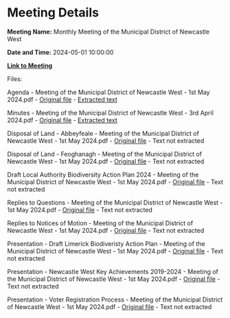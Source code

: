 # Meeting Details

**Meeting Name:** Monthly Meeting of the Municipal District of Newcastle West

**Date and Time:** 2024-05-01 10:00:00

**[Link to Meeting](https://www.limerick.ie/council/whats-on/monthly-meeting-of-the-municipal-district-of-newcastle-west-14)**

Files: 

Agenda - Meeting of the Municipal District of Newcastle West - 1st May 2024.pdf - [Original file](https://www.limerick.ie/sites/default/files/media/documents/2024-04/00-agenda-meeting-of-the-municipal-district-of-newcastle-west-1st-may-2024.pdf) - [Extracted text](./Agenda%20-%20Meeting%20of%20the%20Municipal%20District%20of%20Newcastle%20West%20-%201st%20May%202024.md)

Minutes - Meeting of the Municipal District of Newcastle West - 3rd April 2024.pdf - [Original file](https://www.limerick.ie/sites/default/files/media/documents/2024-04/01-minutes-meeting-of-the-municipal-district-of-newcastle-west-3rd-april-2024.pdf) - [Extracted text](./Minutes%20-%20Meeting%20of%20the%20Municipal%20District%20of%20Newcastle%20West%20-%203rd%20April%202024.md)

Disposal of Land - Abbeyfeale - Meeting of the Municipal District of Newcastle West - 1st May 2024.pdf - [Original file](https://www.limerick.ie/sites/default/files/media/documents/2024-04/03a-disposal-of-land-abbeyfeale-meeting-of-the-municipal-district-of-newcastle-west-1st-may-2024.pdf) - Text not extracted

Disposal of Land - Feoghanagh - Meeting of the Municipal District of Newcastle West - 1st May 2024.pdf - [Original file](https://www.limerick.ie/sites/default/files/media/documents/2024-04/03b-disposal-of-land-feoghanagh-meeting-of-the-municipal-district-of-newcastle-west-1st-may-2024.pdf) - Text not extracted

Draft Local Authority Biodiversity Action Plan 2024 - Meeting of the Municipal District of Newcastle West - 1st May 2024.pdf - [Original file](https://www.limerick.ie/sites/default/files/media/documents/2024-04/06-draft-local-authority-biodiversity-action-plan-2024-meeting-of-the-municipal-district-of-newcastle-west-1st-may-2024.pdf) - Text not extracted

Replies to Questions - Meeting of the Municipal District of Newcastle West - 1st May 2024.pdf - [Original file](https://www.limerick.ie/sites/default/files/media/documents/2024-05/replies-to-questions-meeting-of-the-municipal-district-of-newcastle-west-1st-may-2024.pdf) - Text not extracted

Replies to Notices of Motion - Meeting of the Municipal District of Newcastle West - 1st May 2024.pdf - [Original file](https://www.limerick.ie/sites/default/files/media/documents/2024-05/replies-to-notices-of-motion-meeting-of-the-municipal-district-of-newcastle-west-1st-may-2024.pdf) - Text not extracted

Presentation - Draft Limerick Biodiveristy Action Plan - Meeting of the Municipal District of Newcastle West - 1st May 2024.pdf - [Original file](https://www.limerick.ie/sites/default/files/media/documents/2024-05/presentation-draft-limerick-biodiveristy-action-plan-meeting-of-the-municipal-district-of-newcastle-west-1st-may-2024.pdf) - Text not extracted

Presentation - Newcastle West Key Achievements 2019-2024 - Meeting of the Municipal District of Newcastle West - 1st May 2024.pdf - [Original file](https://www.limerick.ie/sites/default/files/media/documents/2024-05/presentation-newcastle-west-key-achievements-2019-2024-meeting-of-the-municipal-district-of-newcastle-west-1st-may-2024.pdf) - Text not extracted

Presentation - Voter Registration Process - Meeting of the Municipal District of Newcastle West - 1st May 2024.pdf - [Original file](https://www.limerick.ie/sites/default/files/media/documents/2024-05/presentation-voter-registration-process-meeting-of-the-municipal-district-of-newcastle-west-1st-may-2024.pdf) - Text not extracted


